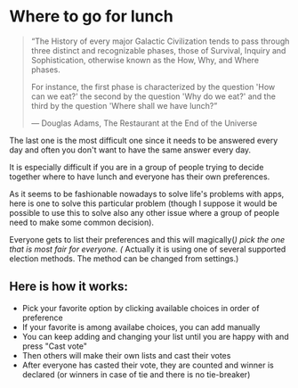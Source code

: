 # Where to go for lunch

> “The History of every major Galactic Civilization tends to pass through three
> distinct and recognizable phases, those of Survival, Inquiry and
> Sophistication, otherwise known as the How, Why, and Where phases.
>
> For instance, the first phase is characterized by the question 'How can we
> eat?' the second by the question 'Why do we eat?' and the third by the
> question 'Where shall we have lunch?”
>
> ― Douglas Adams, The Restaurant at the End of the Universe

The last one is the most difficult one since it needs to be answered every
day and often you don't want to have the same answer every day.

It is especially difficult if you are in a group of people trying to decide
together where to have lunch and everyone has their own preferences.

As it seems to be fashionable nowadays to solve life's problems with apps,
here is one to solve this particular problem (though I suppose it would be
possible to use this to solve also any other issue where a group of people
need to make some common decision).

Everyone gets to list their preferences and this will magically(*) pick the
one that is most fair for everyone. (* Actually it is using one of several
supported election methods. The method can be changed from settings.)

## Here is how it works:

* Pick your favorite option by clicking available choices in order of preference
* If your favorite is among availabe choices, you can add manually
* You can keep adding and changing your list until you are happy with and press "Cast vote"
* Then others will make their own lists and cast their votes
* After everyone has casted their vote, they are counted and winner is
  declared (or winners in case of tie and there is no tie-breaker)
